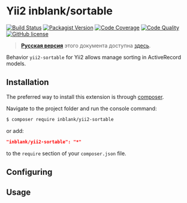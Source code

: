 # Yii2 inblank/sortable

[![Build Status](https://img.shields.io/travis/inblank/yii2-sortable/master.svg?style=flat-square)](https://travis-ci.org/inblank/yii2-sortable)
[![Packagist Version](https://img.shields.io/packagist/v/inblank/yii2-sortable.svg?style=flat-square)](https://packagist.org/packages/inblank/yii2-sortable)
[![Code Coverage](https://img.shields.io/scrutinizer/coverage/g/inblank/yii2-sortable/master.svg?style=flat-square)](https://scrutinizer-ci.com/g/inblank/yii2-sortable/?branch=master)
[![Code Quality](https://img.shields.io/scrutinizer/g/inblank/yii2-sortable/master.svg?style=flat-square)](https://scrutinizer-ci.com/g/inblank/yii2-sortable/?branch=master)
[![GitHub license](https://img.shields.io/badge/license-MIT-blue.svg?style=flat-square)](https://raw.githubusercontent.com/inblank/yii2-sortable/master/LICENSE)

> **[Русская версия](https://github.com/inblank/yii2-sortable/blob/master/README_RU.md)** этого документа доступна [здесь](https://github.com/inblank/yii2-sortable/blob/master/README_RU.md).

Behavior `yii2-sortable` for Yii2 allows manage sorting in ActiveRecord models.

## Installation

The preferred way to install this extension is through [composer](http://getcomposer.org/download/).

Navigate to the project folder and run the console command:

```bash
$ composer require inblank/yii2-sortable
```

or add:

```json
"inblank/yii2-sortable": "*"
```

to the `require` section of your `composer.json` file.

## Configuring

## Usage

